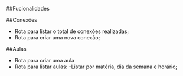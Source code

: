 ##Fucionalidades


##Conexões

- Rota para listar o total de conexões realizadas;
- Rota para criar uma nova conexão;

##Aulas

- Rota para criar uma aula
- Rota para listar aulas:
    -Listar por matéria, dia da semana e horário;
